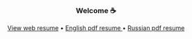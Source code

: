 <h3 align="center">Welcome ☕ </h3>
<p align="center">
  <a href="https://mrkazzila.github.io/resume/index.html">View web resume</a> •
  <a href="/docs/src/pdf_docs/resume_Kazakov_Ilya_Python_Developer_en.pdf"
     download
     onclick="window.open('https://github.com/mrKazzila/resume/blob/main/docs/src/pdf_docs/resume_Kazakov_Ilya_Python_Developer_en.pdf');
      window.location.href='/docs/src/pdf_docs/resume_Kazakov_Ilya_Python_Developer_en.pdf';">
    English pdf resume
  </a> •
  <a href="/docs/src/pdf_docs/resume_Kazakov_Ilya_Python_Developer_ru.pdf"
     download
     onclick="window.open('https://github.com/mrKazzila/resume/blob/main/docs/src/pdf_docs/resume_Kazakov_Ilya_Python_Developer_ru.pdf');
      window.location.href='/docs/src/pdf_docs/resume_Kazakov_Ilya_Python_Developer_ru.pdf';">
    Russian pdf resume
  </a>
  <br><br>
</p>

